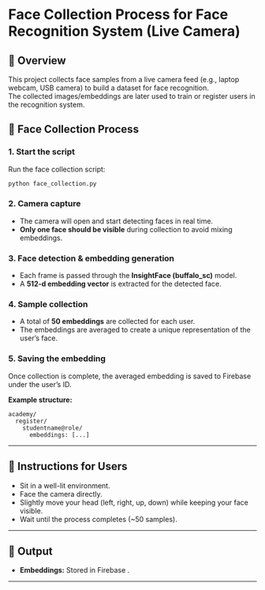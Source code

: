 # Face Collection Process for Face Recognition System (Live Camera)

## 📌 Overview
This project collects face samples from a live camera feed (e.g., laptop webcam, USB camera) to build a dataset for face recognition.  
The collected images/embeddings are later used to train or register users in the recognition system.


## 🎥 Face Collection Process

### 1. Start the script

Run the face collection script:

```bash
python face_collection.py
```

### 2. Camera capture

* The camera will open and start detecting faces in real time.
* **Only one face should be visible** during collection to avoid mixing embeddings.

### 3. Face detection & embedding generation

* Each frame is passed through the **InsightFace (buffalo\_sc)** model.
* A **512-d embedding vector** is extracted for the detected face.

### 4. Sample collection

* A total of **50 embeddings** are collected for each user.
* The embeddings are averaged to create a unique representation of the user’s face.

### 5. Saving the embedding

Once collection is complete, the averaged embedding is saved to Firebase under the user’s ID.

**Example structure:**

```
academy/
  register/
    studentname@role/
      embeddings: [...]

```

---

## 🚦 Instructions for Users

* Sit in a well-lit environment.
* Face the camera directly.
* Slightly move your head (left, right, up, down) while keeping your face visible.
* Wait until the process completes (\~50 samples).

---

## 📁 Output

* **Embeddings:** Stored in Firebase .

---



